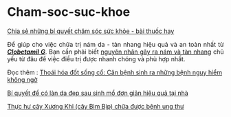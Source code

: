 # Cham-soc-suc-khoe
<a href="https://suckhoechomoinguoi.info/">Chia sẻ những bí quyết chăm sóc sức khỏe - bài thuốc hay</a>
<p style="text-align: justify;">Để giúp cho việc chữa trị nám da - tàn nhang hiệu quả và an toàn nhất từ <a href="https://suckhoechomoinguoi.info/danh-bay-nam-va-tan-nhang-hieu-qua-chi-trong-2-tuan-cung-clobetamil-g-thailand/"><em><strong>Clobetamil G</strong></em></a>. Bạn cần phải biết <a href="https://suckhoechomoinguoi.info/nguyen-nhan-cua-nam-da-tan-nhang-va-cach-chua-tri-huu-hieu-nhat/">nguyên nhân gây ra nám và tàn nhang</a> chủ yếu từ đâu để việc điều trị được nhanh chóng và phù hợp nhất.</p>
Đọc thêm : <a href="https://suckhoechomoinguoi.info/thoai-hoa-dot-song-co-can-benh-sinh-ra-nhung-benh-nguy-hiem-khong-ngo/">Thoái hóa đốt sống cổ: Căn bệnh sinh ra những bệnh nguy hiểm không ngờ</a>
<p><a href="http://www.suckhoechomoinguoi.info/2017/11/bi-quyet-de-co-lan-da-dep-sau-sinh-mo-don-gian-tai-nha.html">Bí quyết để có làn da đẹp sau sinh mổ đơn giản hiệu quả tại nhà<a/></p>
<p><a href="https://suckhoechomoinguoi.info/thuc-hu-cay-xuong-khi-cay-bim-bip-chua-duoc-benh-ung-thu/">Thực hư cây Xương Khỉ (cây Bìm Bịp) chữa được bệnh ung thư</a>
